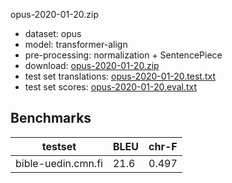 opus-2020-01-20.zip

* dataset: opus
* model: transformer-align
* pre-processing: normalization + SentencePiece
* download: [opus-2020-01-20.zip](https://object.pouta.csc.fi/OPUS-MT-models/cmn+cn+yue+ze_zh+zh_cn+zh_CN+zh_HK+zh_tw+zh_TW+zh_yue+zhs+zht+zh-fi/opus-2020-01-20.zip)
* test set translations: [opus-2020-01-20.test.txt](https://object.pouta.csc.fi/OPUS-MT-models/cmn+cn+yue+ze_zh+zh_cn+zh_CN+zh_HK+zh_tw+zh_TW+zh_yue+zhs+zht+zh-fi/opus-2020-01-20.test.txt)
* test set scores: [opus-2020-01-20.eval.txt](https://object.pouta.csc.fi/OPUS-MT-models/cmn+cn+yue+ze_zh+zh_cn+zh_CN+zh_HK+zh_tw+zh_TW+zh_yue+zhs+zht+zh-fi/opus-2020-01-20.eval.txt)

## Benchmarks

| testset               | BLEU  | chr-F |
|-----------------------|-------|-------|
| bible-uedin.cmn.fi 	| 21.6 	| 0.497 |

